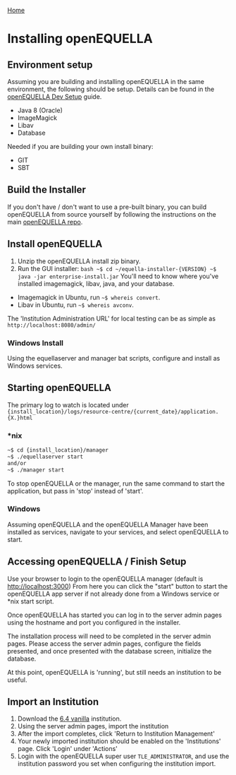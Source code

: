 [Home](https://equella.github.io/)

# Installing openEQUELLA

## Environment setup

Assuming you are building and installing openEQUELLA in the same environment, the following should be setup. Details can be found in the [openEQUELLA Dev Setup](https://github.com/equella/Equella#download-required-software) guide.

- Java 8 (Oracle)
- ImageMagick
- Libav
- Database

Needed if you are building your own install binary:

- GIT
- SBT

## Build the Installer

If you don't have / don't want to use a pre-built binary, you can build openEQUELLA from source yourself by following the instructions on the main [openEQUELLA repo](https://github.com/equella/Equella).

## Install openEQUELLA

1. Unzip the openEQUELLA install zip binary.
1. Run the GUI installer:
   `bash ~$ cd ~/equella-installer-{VERSION} ~$ java -jar enterprise-install.jar`
   You'll need to know where you've installed imagemagick, libav, java, and your database.

- Imagemagick in Ubuntu, run `~$ whereis convert`.
- Libav in Ubuntu, run `~$ whereis avconv`.

The 'Institution Administration URL' for local testing can be as simple as `http://localhost:8080/admin/`

### Windows Install

Using the equellaserver and manager bat scripts, configure and install as Windows services.

## Starting openEQUELLA

The primary log to watch is located under `{install_location}/logs/resource-centre/{current_date}/application.{X.}html`

### \*nix

```bash
~$ cd {install_location}/manager
~$ ./equellaserver start
and/or
~$ ./manager start
```

To stop openEQUELLA or the manager, run the same command to start the application, but pass in 'stop' instead of 'start'.

### Windows

Assuming openEQUELLA and the openEQUELLA Manager have been installed as services, navigate to your services, and select openEQUELLA to start.

## Accessing openEQUELLA / Finish Setup

Use your browser to login to the openEQUELLA manager (default is <http://localhost:3000>)
From here you can click the "start" button to start the openEQUELLA app server if not already done from a Windows service or \*nix start script.

Once openEQUELLA has started you can log in to the server admin pages using the hostname and port you configured in the installer.

The installation process will need to be completed in the server admin pages. Please access the server admin pages, configure the fields presented, and once presented with the database screen, initialize the database.

At this point, openEQUELLA is 'running', but still needs an institution to be useful.

## Import an Institution

1. Download the [6.4 vanilla](https://github.com/equella/equella.github.io/blob/master/guides/6.4VanillaReferenceInstitution.tgz) institution.
1. Using the server admin pages, import the institution
1. After the import completes, click 'Return to Institution Management'
1. Your newly imported institution should be enabled on the 'Institutions' page. Click 'Login' under 'Actions'
1. Login with the openEQUELLA super user `TLE_ADMINISTRATOR`, and use the institution password you set when configuring the institution import.
